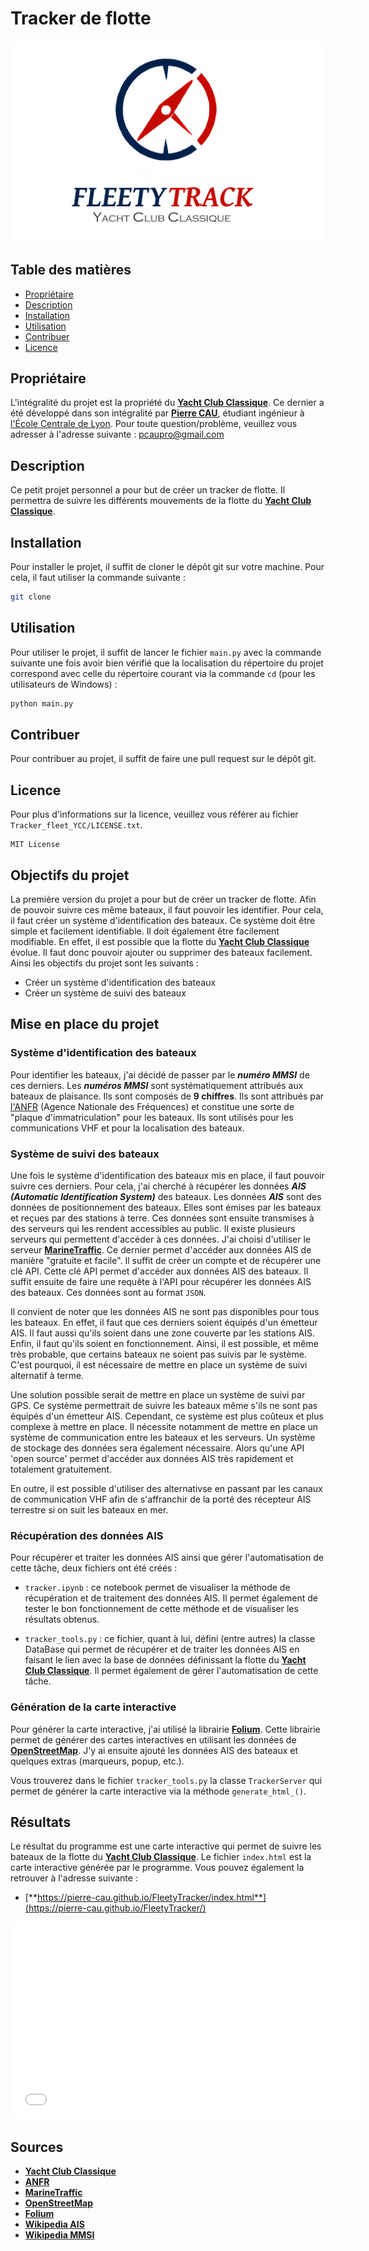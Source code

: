 # Tracker de flotte

<!-- on met le logo en haut de la page -->
![Logo](Tracker_fleet_YCC/images/fleetyytack_withlogo_withbg.png)

## Table des matières

- [Propriétaire](#propriétaire)
- [Description](#description)
- [Installation](#installation)
- [Utilisation](#utilisation)
- [Contribuer](#contribuer)
- [Licence](#licence)

## Propriétaire

L'intégralité du projet est la propriété du [**Yacht Club Classique**](https://www.yachtclubclassique.com/).
Ce dernier a été développé dans son intégralité par [**Pierre CAU**](
https://www.linkedin.com/in/pierre-cau), étudiant ingénieur à [l'École Centrale de Lyon](https://www.ec-lyon.fr/).
Pour toute question/problème, veuillez vous adresser à l'adresse suivante : [pcaupro@gmail.com](mailto:pcaupro@gmail.com)

## Description

Ce petit projet personnel a pour but de créer un tracker de flotte. Il permettra de suivre les différents mouvements de la flotte du [**Yacht Club Classique**](https://www.yachtclubclassique.com/).

## Installation

Pour installer le projet, il suffit de cloner le dépôt git sur votre machine. Pour cela, il faut utiliser la commande suivante :

```bash
git clone
```

## Utilisation

Pour utiliser le projet, il suffit de lancer le fichier `main.py` avec la commande suivante une fois avoir bien vérifié que la localisation du répertoire du projet correspond avec celle du répertoire courant via la commande `cd` (pour les utilisateurs de Windows) :

```bash
python main.py
```

## Contribuer

Pour contribuer au projet, il suffit de faire une pull request sur le dépôt git.

## Licence

Pour plus d'informations sur la licence, veuillez vous référer au fichier `Tracker_fleet_YCC/LICENSE.txt`.

``` text
MIT License
```

## Objectifs du projet

La première version du projet a pour but de créer un tracker de flotte. Afin de pouvoir suivre ces même bateaux, il faut pouvoir les identifier. Pour cela, il faut créer un système d'identification des bateaux. Ce système doit être simple et facilement identifiable. Il doit également être facilement modifiable. En effet, il est possible que la flotte du [**Yacht Club Classique**](https://www.yachtclubclassique.com/) évolue. Il faut donc pouvoir ajouter ou supprimer des bateaux facilement.
Ainsi les objectifs du projet sont les suivants :

- Créer un système d'identification des bateaux
- Créer un système de suivi des bateaux

## Mise en place du projet

### Système d'identification des bateaux

Pour identifier les bateaux, j'ai décidé de passer par le ***numéro MMSI*** de ces derniers. Les ***numéros MMSI*** sont systématiquement attribués aux bateaux de plaisance. Ils sont composés de **9 chiffres**. Ils sont attribués par [l'ANFR](https://www.anfr.fr/) (Agence Nationale des Fréquences) et constitue une sorte de "plaque d'immatriculation" pour les bateaux. Ils sont utilisés pour les communications VHF et pour la localisation des bateaux.

### Système de suivi des bateaux

Une fois le système d'identification des bateaux mis en place, il faut pouvoir suivre ces derniers. Pour cela, j'ai cherché à récupérer les données ***AIS (Automatic Identification System)*** des bateaux. Les données ***AIS*** sont des données de positionnement des bateaux. Elles sont émises par les bateaux et reçues par des stations à terre. Ces données sont ensuite transmises à des serveurs qui les rendent accessibles au public. Il existe plusieurs serveurs qui permettent d'accéder à ces données. J'ai choisi d'utiliser le serveur [**MarineTraffic**](https://www.marinetraffic.com/). Ce dernier permet d'accéder aux données AIS de manière "gratuite et facile". Il suffit de créer un compte et de récupérer une clé API. Cette clé API permet d'accéder aux données AIS des bateaux. Il suffit ensuite de faire une requête à l'API pour récupérer les données AIS des bateaux. Ces données sont au format `JSON`.

Il convient de noter que les données AIS ne sont pas disponibles pour tous les bateaux. En effet, il faut que ces derniers soient équipés d'un émetteur AIS. Il faut aussi qu'ils soient dans une zone couverte par les stations AIS. Enfin, il faut qu'ils soient en fonctionnement. Ainsi, il est possible, et même très probable, que certains bateaux ne soient pas suivis par le système. C'est pourquoi, il est nécessaire de mettre en place un système de suivi alternatif à terme.

Une solution possible serait de mettre en place un système de suivi par GPS. Ce système permettrait de suivre les bateaux même s'ils ne sont pas équipés d'un émetteur AIS. Cependant, ce système est plus coûteux et plus complexe à mettre en place. Il nécessite notamment de mettre en place un système de communication entre les bateaux et les serveurs. Un système de stockage des données sera également nécessaire. Alors qu'une API 'open source' permet d'accéder aux données AIS très rapidement et totalement gratuitement.

En outre, il est possible d'utiliser des alternativse en passant par les canaux de communication VHF afin de s'affranchir de la porté des récepteur AIS terrestre si on suit les bateaux en mer. 

### Récupération des données AIS

Pour récupérer et traiter les données AIS ainsi que gérer l'automatisation de cette tâche, deux fichiers ont été créés :

- `tracker.ipynb` : ce notebook permet de visualiser la méthode de récupération et de traitement des données AIS. Il permet également de tester le bon fonctionnement de cette méthode et de visualiser les résultats obtenus.

- `tracker_tools.py` : ce fichier, quant à lui, défini (entre autres) la classe DataBase qui permet de récupérer et de traiter les données AIS en faisant le lien avec la base de données définissant la flotte du [**Yacht Club Classique**](https://www.yachtclubclassique.com/). Il permet également de gérer l'automatisation de cette tâche.

### Génération de la carte interactive 

Pour générer la carte interactive, j'ai utilisé la librairie [**Folium**](https://python-visualization.github.io/folium/). Cette librairie permet de générer des cartes interactives en utilisant les données de [**OpenStreetMap**](https://www.openstreetmap.org/). J'y ai ensuite ajouté les données AIS des bateaux et quelques extras (marqueurs, popup, etc.).

Vous trouverez dans le fichier `tracker_tools.py` la classe `TrackerServer` qui permet de générer la carte interactive via la méthode `generate_html_()`.

## Résultats

Le résultat du programme est une carte interactive qui permet de suivre les bateaux de la flotte du [**Yacht Club Classique**](https://www.yachtclubclassique.com/). Le fichier `index.html` est la carte interactive générée par le programme. Vous pouvez également la retrouver à l'adresse suivante :

- [**https://pierre-cau.github.io/FleetyTracker/index.html**](https://pierre-cau.github.io/FleetyTracker/)

<!-- On ajoute une vidéo de démonstration dans un iframe -->
<iframe width="560" height="315" src="Tracker_fleet_YCC/images/Tuto_site.mp4" frameborder="0" allow="accelerometer; autoplay; encrypted-media; gyroscope; picture-in-picture" allowfullscreen></iframe>

## Sources

- [**Yacht Club Classique**](https://www.yachtclubclassique.com/)
- [**ANFR**](https://www.anfr.fr/)
- [**MarineTraffic**](https://www.marinetraffic.com/)
- [**OpenStreetMap**](https://www.openstreetmap.org/)
- [**Folium**](https://python-visualization.github.io/folium/)
- [**Wikipedia AIS**](https://fr.wikipedia.org/wiki/Automatic_Identification_System)
- [**Wikipedia MMSI**](https://fr.wikipedia.org/wiki/Maritime_Mobile_Service_Identity)

